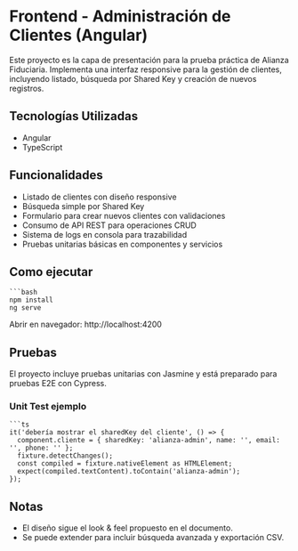 # Frontend - Administración de Clientes (Angular)

Este proyecto es la capa de presentación para la prueba práctica de Alianza Fiduciaria. Implementa una interfaz responsive para la gestión de clientes, incluyendo listado, búsqueda por Shared Key y creación de nuevos registros.

##  Tecnologías Utilizadas
- Angular 
- TypeScript

##  Funcionalidades
- Listado de clientes con diseño responsive
- Búsqueda simple por Shared Key
- Formulario para crear nuevos clientes con validaciones
- Consumo de API REST para operaciones CRUD
- Sistema de logs en consola para trazabilidad
- Pruebas unitarias básicas en componentes y servicios

## Como ejecutar 
    ```bash
    npm install
    ng serve
Abrir en navegador: http://localhost:4200

## Pruebas

El proyecto incluye pruebas unitarias con Jasmine y está preparado para pruebas E2E con Cypress.

### Unit Test ejemplo

    ```ts
    it('debería mostrar el sharedKey del cliente', () => {
      component.cliente = { sharedKey: 'alianza-admin', name: '', email: '', phone: '' };
      fixture.detectChanges();
      const compiled = fixture.nativeElement as HTMLElement;
      expect(compiled.textContent).toContain('alianza-admin');
    });


## Notas
- El diseño sigue el look & feel propuesto en el documento.
- Se puede extender para incluir búsqueda avanzada y exportación CSV.

